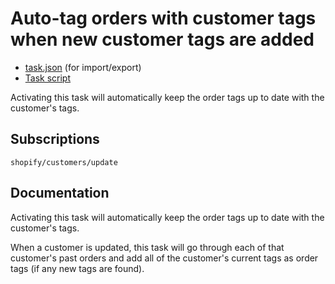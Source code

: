 # Auto-tag orders with customer tags when new customer tags are added

* [task.json](../../tasks/tag-orders-with-customer-tags-when-customer-is-tagged.json) (for import/export)
* [Task script](./script.liquid)

Activating this task will automatically keep the order tags up to date with the customer's tags.

## Subscriptions

```liquid
shopify/customers/update
```

## Documentation

Activating this task will automatically keep the order tags up to date with the customer's tags.

When a customer is updated, this task will go through each of that customer's past orders and add all of the customer's current tags as order tags (if any new tags are found).
